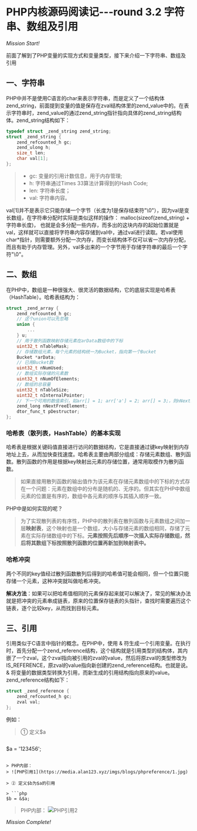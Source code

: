 # PHP内核源码阅读记---round 3.2 字符串、数组及引用

<!-- more -->

*Mission Start!*

前面了解到了PHP变量的实现方式和变量类型，接下来介绍一下字符串、数组及引用
## 一、字符串
PHP中并不是使用C语言的char来表示字符串，而是定义了一个结构体zend_string，前面提到变量的值是保存在zval结构体里的zend_value中的。在表示字符串时，zend_value的通过zend_string指针指向具体的zend_string结构体。zend_string结构如下：

```c
typedef struct _zend_string zend_string;
struct _zend_string {
    zend_refcounted_h gc;
    zend_ulong h;
    size_t len;
    char val[1];
};
```
> * gc: 变量的引用计数信息，用于内存管理;
> * h: 字符串通过Times 33算法计算得到的Hash Code;
> * len: 字符串长度；
> * val: 字符串内容。

val[1]并不是表示它只能存储一个字节（长度为1是保存结束符"\\0"），因为val是变长数组，在字符串分配时实际是类似这样的操作： malloc(sizeof(zend_string) + 字符串长度)，
也就是会多分配一些内存，而多出的这块内存的起始位置就是val，这样就可以直接将字符串内容存储到val中，通过val进行读取。若val使用char*指针，则需要额外分配一次内存，而变长结构体不仅可以省一次内存分配，而且有助于内存管理。另外，val多出来的一个字节用于存储字符串的最后一个字符"\\0"。

## 二、数组

在PHP中，数组是一种很强大、很灵活的数据结构，它的底层实现是哈希表（HashTable）。哈希表结构为： 

```c
struct _zend_array {
    zend_refcounted_h gc;
    // 这个union可以先忽略
    union {
        ...
    } u;
    // 用于散列函数映射存储元素在arData数组中的下标
    uint32_t nTableMask;
    // 存储数组元素，每个元素的结构统一为Bucket，指向第一个Bucket
    Bucket *arData;
    // 已用Bucket数
    uint32_t nNumUsed;
    // 数组实际存储的元素数
    uint32_t nNumOfElements;
    // 数组的总容量
    uint32_t nTableSize;
    uint32_t nInternalPointer;
    // 下一个可用的数值索引，如arr[] = 1; arr['a'] = 2; arr[] = 3;，则nNextFreeElement = 2
    zend_long nNextFreeElement;
    dtor_func_t pDestructor;
};
```

### 哈希表（散列表，HashTable）的基本实现
哈希表是根据关键码值直接进行访问的数据结构，它是直接通过键key映射到内存地址上去，从而加快查找速度。哈希表主要由两部分组成：存储元素数组、散列函数。散列函数的作用是根据key映射出元素的存储位置，通常用取模作为散列函数。

> 如果直接用散列函数的输出值作为该元素在存储元素数组中的下标的方式存在一个问题：元素在数组中的分布是随机的、无序的。但其实在PHP中数组元素的位置是有序的，数组中各元素的顺序与其插入顺序一致。

PHP中是如何实现的呢？

> 为了实现散列表的有序性，PHP中的散列表在散列函数与元素数组之间加一层**映射表**，这个映射也是一个数组，大小与存储元素的数组相同，存储了元素在实际存储数组中的下标。**元素按照先后顺序一次插入实际存储数组，然后将其数组下标按照散列函数的位置再新加到映射表中。**

### 哈希冲突
两个不同的key值经过散列函数散列后得到的哈希值可能会相同，但一个位置只能存储一个元素，这种冲突就叫做哈希冲突。

**解决方法**：如果可以把哈希值相同的元素保存起来就可以解决了，常见的解决办法就是把冲突的元素串成链表，原来的位置保存链表的头指针，查找时需要遍历这个链表，逐个比较key，从而找到目标元素。


## 三、引用

引用类似于C语言中指针的概念。在PHP中，使用 & 符生成一个引用变量。在执行时，首先分配一个zend_reference结构，这个结构就是引用类型的结构体，其内嵌了一个zval，这个zval指向被引用的zval的value，然后将原zval的类型修改为IS_REFERENCE，原zval的value指向新创建的zend_reference结构。也就是说。& 将变量的数据类型转换为引用，而新生成的引用结构指向原来的value。zend_reference结构如下：

```c
struct _zend_reference {
    zend_refcounted_h gc;
    zval val;
};
```

例如：
> ① 定义$a

> ```php
$a = '123456';
```

> PHP内部：
> ![PHP引用1](https://media.alan123.xyz/imgs/blogs/phpreference/1.jpg)

> ② 定义$b为$a的引用

> ```php
$b = &$a;
```

> PHP内部：
> ![PHP引用2](https://media.alan123.xyz/imgs/blogs/phpreference/2.jpg)

*Mission Complete!*




